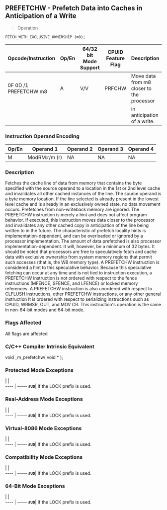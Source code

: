 ## PREFETCHW - Prefetch Data into Caches in Anticipation of a Write

> Operation

``` slim
FETCH_WITH_EXCLUSIVE_OWNERSHIP (m8);

```

 Opcode/Instruction   | Op/En| 64/32 bit Mode Support| CPUID Feature Flag| Description                              
 ---  | --- | --- | --- | ---
 0F 0D /1 PREFETCHW m8| A    | V/V                   | PRFCHW            | Move data from m8 closer to the processor
                      |      |                       |                   | in anticipation of a write.              

### Instruction Operand Encoding
 Op/En| Operand 1    | Operand 2| Operand 3| Operand 4
 ---  | --- | --- | --- | ---
 M    | ModRM:r/m (r)| NA       | NA       | NA       

### Description
Fetches the cache line of data from memory that contains the byte specified
with the source operand to a location in the 1st or 2nd level cache and invalidates
all other cached instances of the line. The source operand is a byte memory
location. If the line selected is already present in the lowest level cache
and is already in an exclusively owned state, no data movement occurs. Prefetches
from non-writeback memory are ignored. The PREFETCHW instruction is merely a
hint and does not affect program behavior. If executed, this instruction moves
data closer to the processor and invalidates any other cached copy in anticipation
of the line being written to in the future. The characteristic of prefetch locality
hints is implementation-dependent, and can be overloaded or ignored by a processor
implementation. The amount of data prefetched is also processor implementation-dependent.
It will, however, be a minimum of 32 bytes. It should be noted that processors
are free to speculatively fetch and cache data with exclusive ownership from
system memory regions that permit such accesses (that is, the WB memory type).
A PREFETCHW instruction is considered a hint to this speculative behavior. Because
this speculative fetching can occur at any time and is not tied to instruction
execution, a PREFETCHW instruction is not ordered with respect to the fence
instructions (MFENCE, SFENCE, and LFENCE) or locked memory references. A PREFETCHW
instruction is also unordered with respect to CLFLUSH instructions, other PREFETCHW
instructions, or any other general instruction It is ordered with respect to
serializing instructions such as CPUID, WRMSR, OUT, and MOV CR. This instruction's
operation is the same in non-64-bit modes and 64-bit mode.



### Flags Affected
All flags are affected


### C/C++ Compiler Intrinsic Equivalent
void _m_prefetchw( void * );


### Protected Mode Exceptions
   | |  
---- | -----
 **``#UD``**| If the LOCK prefix is used.

### Real-Address Mode Exceptions
   | |  
---- | -----
 **``#UD``**| If the LOCK prefix is used.

### Virtual-8086 Mode Exceptions
   | |  
---- | -----
 **``#UD``**| If the LOCK prefix is used.

### Compatibility Mode Exceptions
   | |  
---- | -----
 **``#UD``**| If the LOCK prefix is used.

### 64-Bit Mode Exceptions
   | |  
---- | -----
 **``#UD``**| If the LOCK prefix is used.
